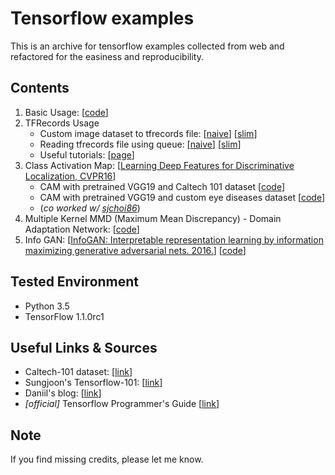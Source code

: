# Tensorflow examples 

This is an archive for tensorflow examples collected from web and refactored for the easiness and reproducibility. 

## Contents
1. Basic Usage: [[code](https://github.com/itswyri/tensorflow_examples/blob/master/basic_usage.ipynb)]
2. TFRecords Usage
    - Custom image dataset to tfrecords file: [[naive](https://github.com/itswyri/tensorflow_examples/blob/master/convert_to_records_example.ipynb)] 
     [[slim](https://github.com/itswyri/tensorflow_examples/blob/master/convert_to_records_example_slim.ipynb)]
    - Reading tfrecords file using queue: [[naive](https://github.com/itswyri/tensorflow_examples/blob/master/read_records_example.ipynb)] 
     [[slim](https://github.com/itswyri/tensorflow_examples/blob/master/read_records_example_slim.ipynb)]
    - Useful tutorials: [[page](https://github.com/itswyri/tensorflow_examples/blob/master/tfrecords_useful_links.ipynb)]
4. Class Activation Map: [[Learning Deep Features for Discriminative Localization, CVPR16](http://cnnlocalization.csail.mit.edu)]
    - CAM with pretrained VGG19 and Caltech 101 dataset [[code](https://github.com/itswyri/tensorflow_examples/blob/master/cam_vgg.ipynb)]
    - CAM with pretrained VGG19 and custom eye diseases dataset [[code](https://github.com/itswyri/tensorflow_examples/blob/master/cam_vgg_eye.ipynb)]
    - (*co worked w/ [sjchoi86](https://github.com/sjchoi86)*)
5. Multiple Kernel MMD (Maximum Mean Discrepancy) - Domain Adaptation Network:  [[code](https://github.com/itswyri/tensorflow_examples/blob/master/mkmmd_dan.ipynb)]
5. Info GAN: [[InfoGAN: Interpretable representation learning by information maximizing generative adversarial nets. 2016.](<https://arxiv.org/abs/1606.03657>)] [[code](https://github.com/itswyri/tensorflow_examples/blob/master/info_gan.ipynb)]

## Tested Environment
- Python 3.5
- TensorFlow 1.1.0rc1

## Useful Links & Sources
- Caltech-101 dataset: [[link](http://www.vision.caltech.edu/Image_Datasets/Caltech101)]
- Sungjoon's Tensorflow-101: [[link](https://github.com/sjchoi86/Tensorflow-101)]
- Daniil's blog: [[link](http://warmspringwinds.github.io)]
- *[official]* Tensorflow Programmer's Guide [[link](https://www.tensorflow.org/programmers_guide/reading_data)]


## Note
If you find missing credits, please let me know. 
